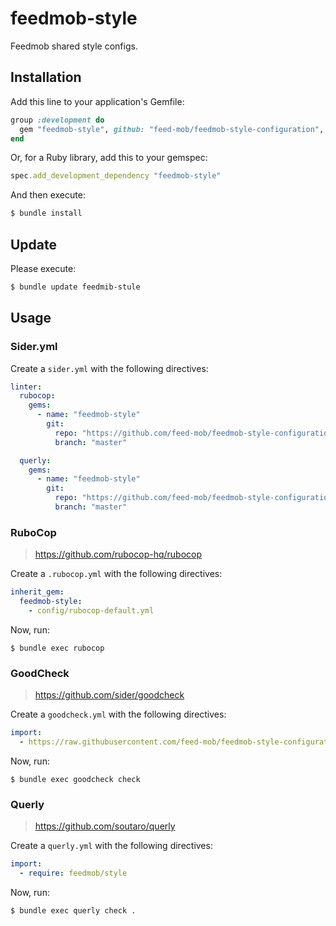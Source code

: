 # feedmob-style

Feedmob shared style configs.

## Installation

Add this line to your application's Gemfile:

```ruby
group :development do
  gem "feedmob-style", github: "feed-mob/feedmob-style-configuration", branch: "master"
end
```

Or, for a Ruby library, add this to your gemspec:

```ruby
spec.add_development_dependency "feedmob-style"
```

And then execute:

```bash
$ bundle install
```

## Update

Please execute:

```bash
$ bundle update feedmib-stule
```


## Usage

### Sider.yml

Create a `sider.yml` with the following directives:

```yml
linter:
  rubocop:
    gems:
      - name: "feedmob-style"
        git:
          repo: "https://github.com/feed-mob/feedmob-style-configuration"
          branch: "master"

  querly:
    gems:
      - name: "feedmob-style"
        git:
          repo: "https://github.com/feed-mob/feedmob-style-configuration"
          branch: "master"
```

### RuboCop
> https://github.com/rubocop-hq/rubocop

Create a `.rubocop.yml` with the following directives:

```yml
inherit_gem:
  feedmob-style:
    - config/rubocop-default.yml
```

Now, run:

```
$ bundle exec rubocop
```

### GoodCheck
> https://github.com/sider/goodcheck

Create a `goodcheck.yml` with the following directives:

```yml
import:
  - https://raw.githubusercontent.com/feed-mob/feedmob-style-configuration/master/config/goodcheck-default.yml
```

Now, run:

```
$ bundle exec goodcheck check
```

### Querly
> https://github.com/soutaro/querly

Create a `querly.yml` with the following directives:

```yml
import:
  - require: feedmob/style
```

Now, run:

```
$ bundle exec querly check .
```
